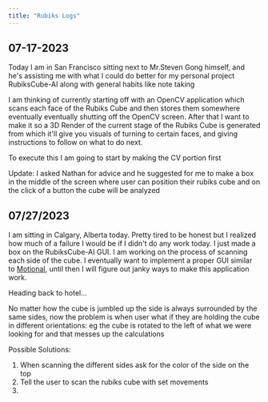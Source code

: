 ```yaml
---
title: "Rubiks Logs"
---
```

## 07-17-2023

Today I am in San Francisco sitting next to Mr.Steven Gong himself, and he's assisting me with what I could do better for my personal project RubiksCube-AI along with general habits like note taking

I am thinking of currently starting off with an OpenCV application which scans each face of the Rubiks Cube and then stores them somewhere eventually eventually shutting off the OpenCV screen. After that I want to make it so a 3D Render of the current stage of the Rubiks Cube is generated from which it'll give you visuals of turning to certain faces, and giving instructions to follow on what to do next.

To execute this I am going to start by making the CV portion first

Update: I asked Nathan for advice and he suggested for me to make a box in the middle of the screen where user can position their rubiks cube and on the click of a button the cube will be analyzed

## 07/27/2023

I am sitting in Calgary, Alberta today. Pretty tired to be honest but I realized how much of a failure I would be if I didn't do any work today. I just made a box on the RubiksCube-AI GUI. I am working on the process of scanning each side of the cube. I eventually want to implement a proper GUI similar to [Motional](http://github.com/LaZeAsh/Motional), until then I will figure out janky ways to make this application work. 

Heading back to hotel...

No matter how the cube is jumbled up the side is always surrounded by the same sides, now the problem is when user what if they are holding the cube in different orientations: eg the cube is rotated to the left of what we were looking for and that messes up the calculations

Possible Solutions:
1. When scanning the different sides ask for the color of the side on the top
2. Tell the user to scan the rubiks cube with set movements
3. 